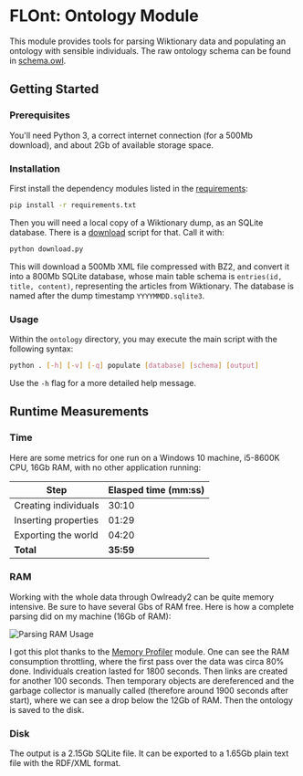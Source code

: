 # FLOnt: Ontology Module

This module provides tools for parsing Wiktionary data and populating an ontology with sensible individuals. The raw ontology schema can be found in [schema.owl](schema.owl).

## Getting Started

### Prerequisites

You'll need Python 3, a correct internet connection (for a 500Mb download), and about 2Gb of available storage space.

### Installation

First install the dependency modules listed in the [requirements](requirements.txt):

```bash
pip install -r requirements.txt
```

Then you will need a local copy of a Wiktionary dump, as an SQLite database. There is a [download](download.py) script for that. Call it with:

```bash
python download.py
```

This will download a 500Mb XML file compressed with BZ2, and convert it into a 800Mb SQLite database, whose main table schema is `entries(id, title, content)`, representing the articles from Wiktionary. The database is named after the dump timestamp `YYYYMMDD.sqlite3`.

### Usage

Within the `ontology` directory, you may execute the main script with the following syntax:

```bash
python . [-h] [-v] [-q] populate [database] [schema] [output]
```

Use the `-h` flag for a more detailed help message.

## Runtime Measurements

### Time

Here are some metrics for one run on a Windows 10 machine, i5-8600K CPU, 16Gb RAM, with no other application running:

Step | Elasped time (mm:ss)
--- | ---
Creating individuals | 30:10
Inserting properties | 01:29
Exporting the world | 04:20
**Total** | **35:59**

### RAM

Working with the whole data through Owlready2 can be quite memory intensive. Be sure to have several Gbs of RAM free. Here is how a complete parsing did on my machine (16Gb of RAM):

![Parsing RAM Usage](https://i.imgur.com/CrhnDtJ.png)

I got this plot thanks to the [Memory Profiler](https://pypi.org/project/memory-profiler/) module. One can see the RAM consumption throttling, where the first pass over the data was circa 80% done. Individuals creation lasted for 1800 seconds. Then links are created for another 100 seconds. Then temporary objects are dereferenced and the garbage collector is manually called (therefore around 1900 seconds after start), where we can see a drop below the 12Gb of RAM. Then the ontology is saved to the disk.

### Disk

The output is a 2.15Gb SQLite file. It can be exported to a 1.65Gb plain text file with the RDF/XML format.
